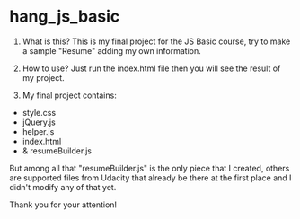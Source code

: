 # hang_js_basic

1. What is this?
This is my final project for the JS Basic course, try to make a sample "Resume" adding my own information.

2. How to use?
Just run the index.html file then you will see the result of my project.

3. My final project contains:

 - style.css 
 - jQuery.js 
 - helper.js 
 - index.html 
 - & resumeBuilder.js 

 But among all that "resumeBuilder.js" is the only piece that I created, others are supported files from Udacity that already
 be there at the first place and I didn't modify any of that yet.



Thank you for your attention!

